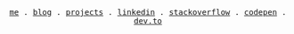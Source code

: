 <p align="center">
  <samp>
    <a href="https://amine.js.org">me</a> .
    <a href="https://am77-blog.netlify.app/">blog</a> .
    <a href="https://amine.js.org/work.html">projects</a> .
    <a href="https://www.linkedin.com/in/mohamed-amine-griche">linkedin</a> .
    <a href="https://stackoverflow.com/users/10564525">stackoverflow</a> .
    <a href="https://codepen.io/am-77">codepen</a> .
    <a href="https://dev.to/am77">dev.to</a>
  </samp>
</p>

